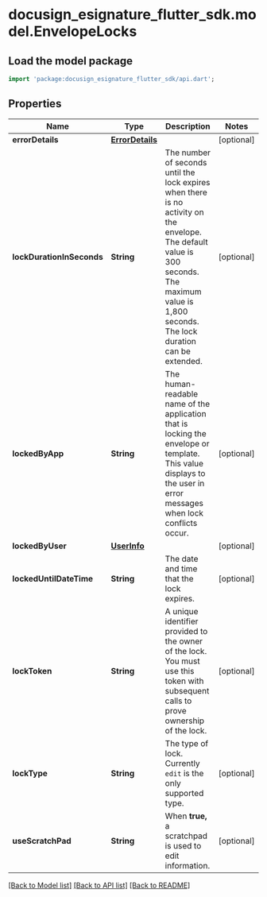# docusign_esignature_flutter_sdk.model.EnvelopeLocks

## Load the model package
```dart
import 'package:docusign_esignature_flutter_sdk/api.dart';
```

## Properties
Name | Type | Description | Notes
------------ | ------------- | ------------- | -------------
**errorDetails** | [**ErrorDetails**](ErrorDetails.md) |  | [optional] 
**lockDurationInSeconds** | **String** |  The number of seconds until the lock expires when there is no activity on the envelope.  The default value is 300 seconds. The maximum value is 1,800 seconds.  The lock duration can be extended.  | [optional] 
**lockedByApp** | **String** | The human-readable name of the application that is locking the envelope or template. This value displays to the user in error messages when lock conflicts occur. | [optional] 
**lockedByUser** | [**UserInfo**](UserInfo.md) |  | [optional] 
**lockedUntilDateTime** | **String** | The date and time that the lock expires. | [optional] 
**lockToken** | **String** | A unique identifier provided to the owner of the lock. You must use this token with subsequent calls to prove ownership of the lock. | [optional] 
**lockType** | **String** | The type of lock.  Currently `edit` is the only supported type. | [optional] 
**useScratchPad** | **String** | When **true,** a scratchpad is used to edit information.   | [optional] 

[[Back to Model list]](../README.md#documentation-for-models) [[Back to API list]](../README.md#documentation-for-api-endpoints) [[Back to README]](../README.md)


